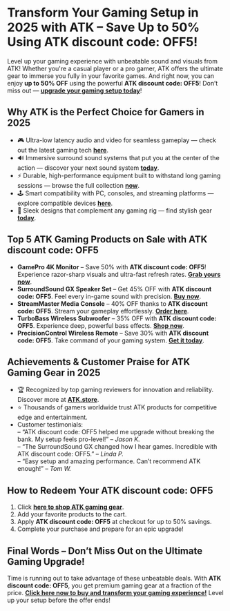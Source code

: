 <h1>Transform Your Gaming Setup in 2025 with ATK – Save Up to 50% Using ATK discount code: OFF5!</h1>
<p>Level up your gaming experience with unbeatable sound and visuals from ATK! Whether you're a casual player or a pro gamer, ATK offers the ultimate gear to immerse you fully in your favorite games. And right now, you can enjoy <strong>up to 50% OFF</strong> using the powerful <strong>ATK discount code: OFF5</strong>! Don’t miss out — <a href="https://www.atk.store/?ref=getdiscount"><strong>upgrade your gaming setup today</strong></a>!</p>
<h2>Why ATK is the Perfect Choice for Gamers in 2025</h2>
<ul>
<li>🎮 Ultra-low latency audio and video for seamless gameplay — check out the latest gaming tech <a href="https://www.atk.store/?ref=getdiscount"><strong>here</strong></a>.</li>
<li>🔊 Immersive surround sound systems that put you at the center of the action — discover your next sound system <a href="https://www.atk.store/?ref=getdiscount"><strong>today</strong></a>.</li>
<li>⚡ Durable, high-performance equipment built to withstand long gaming sessions — browse the full collection <a href="https://www.atk.store/?ref=getdiscount"><strong>now</strong></a>.</li>
<li>🕹️ Smart compatibility with PC, consoles, and streaming platforms — explore compatible devices <a href="https://www.atk.store/?ref=getdiscount"><strong>here</strong></a>.</li>
<li>🎯 Sleek designs that complement any gaming rig — find stylish gear <a href="https://www.atk.store/?ref=getdiscount"><strong>today</strong></a>.</li>
</ul>
<h2>Top 5 ATK Gaming Products on Sale with ATK discount code: OFF5</h2>
<ul>
<li><strong>GamePro 4K Monitor</strong> – Save 50% with <strong>ATK discount code: OFF5</strong>! Experience razor-sharp visuals and ultra-fast refresh rates. <a href="https://www.atk.store/?ref=getdiscount"><strong>Grab yours now</strong></a>.</li>
<li><strong>SurroundSound GX Speaker Set</strong> – Get 45% OFF with <strong>ATK discount code: OFF5</strong>. Feel every in-game sound with precision. <a href="https://www.atk.store/?ref=getdiscount"><strong>Buy now</strong></a>.</li>
<li><strong>StreamMaster Media Console</strong> – 40% OFF thanks to <strong>ATK discount code: OFF5</strong>. Stream your gameplay effortlessly. <a href="https://www.atk.store/?ref=getdiscount"><strong>Order here</strong></a>.</li>
<li><strong>TurboBass Wireless Subwoofer</strong> – 35% OFF with <strong>ATK discount code: OFF5</strong>. Experience deep, powerful bass effects. <a href="https://www.atk.store/?ref=getdiscount"><strong>Shop now</strong></a>.</li>
<li><strong>PrecisionControl Wireless Remote</strong> – Save 30% with <strong>ATK discount code: OFF5</strong>. Take command of your gaming system. <a href="https://www.atk.store/?ref=getdiscount"><strong>Get it today</strong></a>.</li>
</ul>
<h2>Achievements &amp; Customer Praise for ATK Gaming Gear in 2025</h2>
<ul>
<li>🏆 Recognized by top gaming reviewers for innovation and reliability. Discover more at <a href="https://www.atk.store/?ref=getdiscount"><strong>ATK.store</strong></a>.</li>
<li>⭐ Thousands of gamers worldwide trust ATK products for competitive edge and entertainment.</li>
<li>Customer testimonials:<br>– “ATK discount code: OFF5 helped me upgrade without breaking the bank. My setup feels pro-level!” – <em>Jason K.</em><br>– “The SurroundSound GX changed how I hear games. Incredible with ATK discount code: OFF5.” – <em>Linda P.</em><br>– “Easy setup and amazing performance. Can’t recommend ATK enough!” – <em>Tom W.</em></li>
</ul>
<h2>How to Redeem Your ATK discount code: OFF5</h2>
<ol>
<li>Click <a href="https://www.atk.store/?ref=getdiscount"><strong>here to shop ATK gaming gear</strong></a>.</li>
<li>Add your favorite products to the cart.</li>
<li>Apply <strong>ATK discount code: OFF5</strong> at checkout for up to 50% savings.</li>
<li>Complete your purchase and prepare for an epic upgrade!</li>
</ol>
<h2>Final Words – Don’t Miss Out on the Ultimate Gaming Upgrade!</h2>
<p>Time is running out to take advantage of these unbeatable deals. With <strong>ATK discount code: OFF5</strong>, you get premium gaming gear at a fraction of the price. <a href="https://www.atk.store/?ref=getdiscount"><strong>Click here now to buy and transform your gaming experience!</strong></a> Level up your setup before the offer ends!</p>
